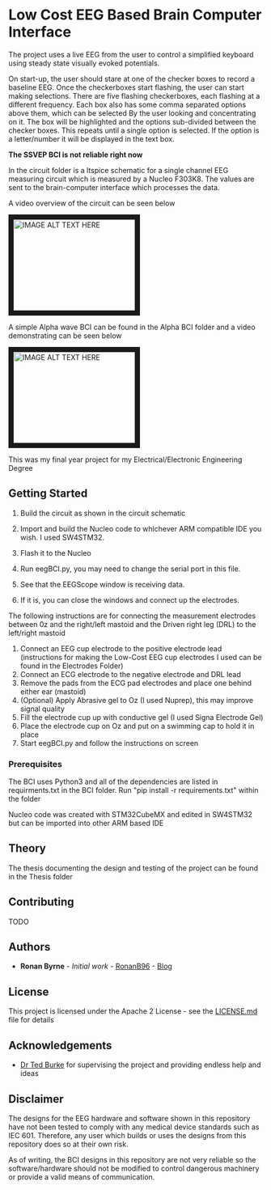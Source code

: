 # Low Cost EEG Based Brain Computer Interface

The project uses a live EEG from the user to control a simplified keyboard using steady state visually evoked potentials.

On start-up, the user should stare at one of the checker boxes to record a baseline EEG. Once the checkerboxes start flashing, the user can start making selections. There are five flashing checkerboxes, each flashing at a different frequency. Each box also has some comma separated options above them, which can be selected
By the user looking and concentrating on it. The box will be highlighted and the options sub-divided between the checker boxes. This repeats until a single option is selected. If the option is a letter/number it will be displayed in the text box.

**The SSVEP BCI is not reliable right now**

In the circuit folder is a ltspice schematic for a single channel EEG measuring circuit which is measured by a Nucleo F303K8. The values are sent
to the brain-computer interface which processes the data.

A video overview of the circuit can be seen below

<a href="http://www.youtube.com/watch?feature=player_embedded&v=Ilv_VNvS42w
" target="_blank"><img src="http://img.youtube.com/vi/Ilv_VNvS42w/0.jpg" 
alt="IMAGE ALT TEXT HERE" width="240" height="180" border="10" /></a>

A simple Alpha wave BCI can be found in the Alpha BCI folder and a video demonstrating can be seen below

<a href="http://www.youtube.com/watch?feature=player_embedded&v=Ehdn_71upWc
" target="_blank"><img src="http://img.youtube.com/vi/Ehdn_71upWc/0.jpg" 
alt="IMAGE ALT TEXT HERE" width="240" height="180" border="10" /></a>

This was my final year project for my Electrical/Electronic Engineering Degree

## Getting Started

1. Build the circuit as shown in the circuit schematic
2. Import and build the Nucleo code to whichever ARM compatible IDE you wish. I used SW4STM32.
3. Flash it to the Nucleo

1. Run eegBCI.py, you may need to change the serial port in this file.
2. See that the EEGScope window is receiving data. 
3. If it is, you can close the windows and connect up the electrodes.

The following instructions are for connecting the measurement electrodes between 0z and the right/left mastoid and the Driven right leg (DRL) to the left/right mastoid

1. Connect an EEG cup electrode to the positive electrode lead (instructions for making the Low-Cost EEG cup electrodes I used can be found in the Electrodes Folder)
2. Connect an ECG electrode to the negative electrode and DRL lead
3. Remove the pads from the ECG pad electrodes and place one behind either ear (mastoid)
4. (Optional) Apply Abrasive gel to Oz (I used Nuprep), this may improve signal quality
5. Fill the electrode cup up with conductive gel (I used Signa Electrode Gel)
6. Place the electrode cup on Oz and put on a swimming cap to hold it in place
7. Start eegBCI.py and follow the instructions on screen

### Prerequisites

The BCI uses Python3 and all of the dependencies are listed in requirments.txt in the BCI folder. 
Run "pip install -r requirements.txt" within the folder

Nucleo code was created with STM32CubeMX and edited in SW4STM32 but can be imported into other ARM based IDE

## Theory

The thesis documenting the design and testing of the project can be found in the Thesis folder

## Contributing

TODO

## Authors

* **Ronan Byrne** - *Initial work* - [RonanB96](https://github.com/RonanB96) - [Blog](https://roboroblog.wordpress.com/)

## License

This project is licensed under the Apache 2 License - see the [LICENSE.md](LICENSE.md) file for details

## Acknowledgements

* [Dr Ted Burke](https://batchloaf.wordpress.com/) for supervising the project and providing endless help and ideas

## Disclaimer
The designs for the EEG hardware and software shown in this repository have not been tested to comply with any medical device standards such as IEC 601. Therefore, any user which builds or uses the designs from this repository does so at their own risk. 

As of writing, the BCI designs in this repository are not very reliable so the software/hardware should not be modified to control dangerous machinery or provide a valid means of communication.
